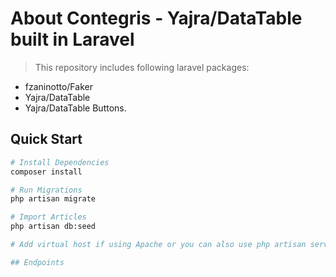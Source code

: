 # About Contegris - Yajra/DataTable built in Laravel

> This repository includes following laravel packages: 
- fzaninotto/Faker
- Yajra/DataTable
- Yajra/DataTable Buttons.

## Quick Start

``` bash
# Install Dependencies
composer install

# Run Migrations
php artisan migrate

# Import Articles
php artisan db:seed

# Add virtual host if using Apache or you can also use php artisan serve

## Endpoints
